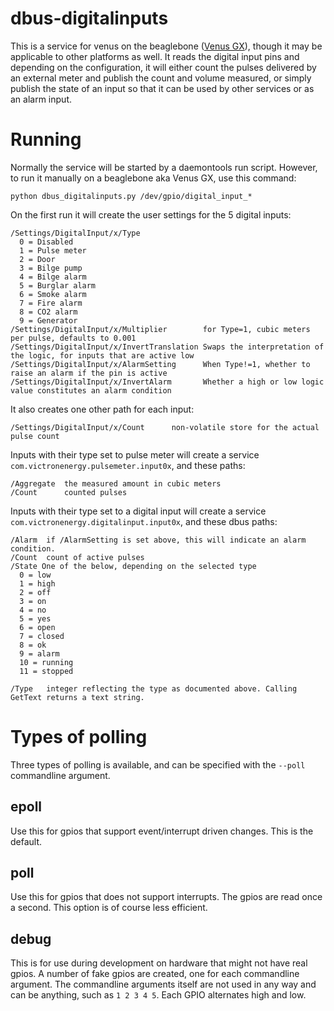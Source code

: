 # dbus-digitalinputs

This is a service for venus on the beaglebone
([Venus GX](https://www.victronenergy.com/panel-systems-remote-monitoring/venus-gx)),
though it may be applicable to other platforms as well. It reads the digital input pins
and depending on the configuration, it will either count the pulses delivered
by an external meter and publish the count and volume measured, or simply publish the state
of an input so that it can be used by other services or as an alarm input.

# Running

Normally the service will be started by a daemontools run script. However, to run
it manually on a beaglebone aka Venus GX, use this command:

    python dbus_digitalinputs.py /dev/gpio/digital_input_*
    
On the first run it will create the user settings for the 5 digital inputs:

    /Settings/DigitalInput/x/Type
      0 = Disabled
      1 = Pulse meter
      2 = Door
      3 = Bilge pump
      4 = Bilge alarm
      5 = Burglar alarm
      6 = Smoke alarm
      7 = Fire alarm
      8 = CO2 alarm
      9 = Generator
    /Settings/DigitalInput/x/Multiplier        for Type=1, cubic meters per pulse, defaults to 0.001
    /Settings/DigitalInput/x/InvertTranslation Swaps the interpretation of the logic, for inputs that are active low
    /Settings/DigitalInput/x/AlarmSetting      When Type!=1, whether to raise an alarm if the pin is active
    /Settings/DigitalInput/x/InvertAlarm       Whether a high or low logic value constitutes an alarm condition

It also creates one other path for each input:

    /Settings/DigitalInput/x/Count      non-volatile store for the actual pulse count

Inputs with their type set to pulse meter will create a service
`com.victronenergy.pulsemeter.input0x`, and these paths:

    /Aggregate  the measured amount in cubic meters
    /Count      counted pulses
    
Inputs with their type set to a digital input will create a service
`com.victronenergy.digitalinput.input0x`, and these dbus paths:

    /Alarm  if /AlarmSetting is set above, this will indicate an alarm condition.
    /Count  count of active pulses
    /State One of the below, depending on the selected type
      0 = low
      1 = high
      2 = off
      3 = on
      4 = no
      5 = yes
      6 = open
      7 = closed
      8 = ok
      9 = alarm
      10 = running
      11 = stopped

    /Type   integer reflecting the type as documented above. Calling GetText returns a text string.

# Types of polling

Three types of polling is available, and can be specified with the `--poll`
commandline argument.

## epoll
Use this for gpios that support event/interrupt driven changes. This is the
default.

## poll
Use this for gpios that does not support interrupts. The gpios are read once a
second. This option is of course less efficient.

## debug
This is for use during development on hardware that might not have real gpios.
A number of fake gpios are created, one for each commandline argument. The
commandline arguments itself are not used in any way and can be anything, such
as `1 2 3 4 5`. Each GPIO alternates high and low.
